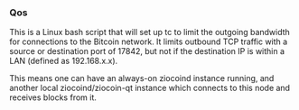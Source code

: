 ### Qos ###

This is a Linux bash script that will set up tc to limit the outgoing bandwidth for connections to the Bitcoin network. It limits outbound TCP traffic with a source or destination port of 17842, but not if the destination IP is within a LAN (defined as 192.168.x.x).

This means one can have an always-on ziocoind instance running, and another local ziocoind/ziocoin-qt instance which connects to this node and receives blocks from it.
